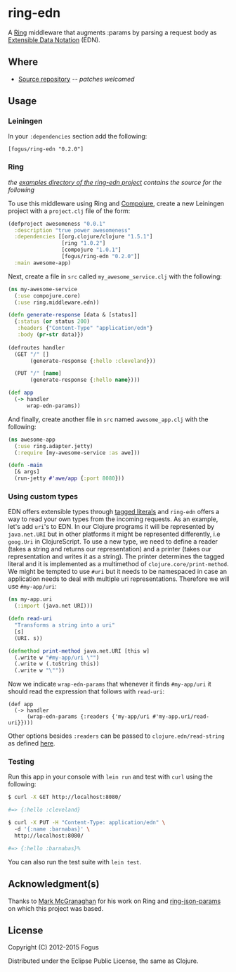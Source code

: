 # ring-edn

A [Ring](https://github.com/mmcgrana/ring) middleware that augments :params by parsing a request body as [Extensible Data Notation](https://github.com/edn-format/edn) (EDN).

## Where

  * [Source repository](https://github.com/fogus/ring-edn) *-- patches welcomed*

## Usage

### Leiningen

In your `:dependencies` section add the following:

    [fogus/ring-edn "0.2.0"]

### Ring

*the [examples directory of the ring-edn project](http://github.com/fogus/ring-edn/tree/master/examples/awe) contains the source for the following*

To use this middleware using Ring and [Compojure](https://github.com/weavejester/compojure), create a new Leiningen project with a `project.clj` file of the form:

```clojure
(defproject awesomeness "0.0.1"
  :description "true power awesomeness"
  :dependencies [[org.clojure/clojure "1.5.1"]
                 [ring "1.0.2"]
                 [compojure "1.0.1"]
                 [fogus/ring-edn "0.2.0"]]
  :main awesome-app)
```

Next, create a file in `src` called `my_awesome_service.clj` with the following:

```clojure
(ns my-awesome-service
  (:use compojure.core)
  (:use ring.middleware.edn))

(defn generate-response [data & [status]]
  {:status (or status 200)
   :headers {"Content-Type" "application/edn"}
   :body (pr-str data)})
  
(defroutes handler
  (GET "/" []
       (generate-response {:hello :cleveland}))

  (PUT "/" [name]
       (generate-response {:hello name})))

(def app
  (-> handler
      wrap-edn-params))
```

And finally, create another file in `src` named `awesome_app.clj` with the following:

```clojure
(ns awesome-app
  (:use ring.adapter.jetty)
  (:require [my-awesome-service :as awe]))

(defn -main
  [& args]
  (run-jetty #'awe/app {:port 8080}))
```

### Using custom types

EDN offers extensible types through
[tagged literals](https://github.com/edn-format/edn#tagged-elements)
and `ring-edn` offers a way to read your own types from the incoming requests.
As an example, let's add `uri`'s to EDN. In our Clojure programs
it will be represented by `java.net.URI` but in other platforms it
might be represented differently, i.e `goog.Uri` in ClojureScript. To
use a new type, we need to define a reader (takes a string and returns
our representation) and a printer (takes our representation and writes
it as a string). The printer determines the tagged literal and it is
implemented as a multimethod of `clojure.core/print-method`. We might
be tempted to use `#uri` but it needs to be namespaced in case an
application needs to deal with multiple uri representations. Therefore
we will use `#my-app/uri`:

```clj
(ns my-app.uri
  (:import (java.net URI)))

(defn read-uri
  "Transforms a string into a uri"
  [s]
  (URI. s))

(defmethod print-method java.net.URI [this w]
  (.write w "#my-app/uri \"")
  (.write w (.toString this))
  (.write w "\""))
```

Now we indicate `wrap-edn-params` that whenever it finds `#my-app/uri`
it should read the expression that follows with `read-uri`:

```
(def app
  (-> handler
      (wrap-edn-params {:readers {'my-app/uri #'my-app.uri/read-uri}})))
```

Other options besides `:readers` can be passed to
`clojure.edn/read-string` as defined
[here](https://clojure.github.io/clojure/clojure.edn-api.html).


### Testing

Run this app in your console with `lein run` and test with `curl` using the following:

```sh
$ curl -X GET http://localhost:8080/

#=> {:hello :cleveland}

$ curl -X PUT -H "Content-Type: application/edn" \ 
  -d '{:name :barnabas}' \
  http://localhost:8080/ 

#=> {:hello :barnabas}%
```

You can also run the test suite with `lein test`.

## Acknowledgment(s)

Thanks to [Mark McGranaghan](http://markmcgranaghan.com/) for his work on Ring and [ring-json-params](https://github.com/mmcgrana/ring-json-params) on which this project was based.

## License

Copyright (C) 2012-2015 Fogus

Distributed under the Eclipse Public License, the same as Clojure.

